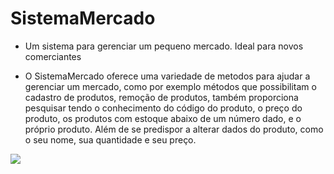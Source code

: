 # SistemaMercado
- Um sistema para gerenciar um pequeno mercado. Ideal para novos comerciantes


- O SistemaMercado oferece uma variedade de metodos para ajudar a gerenciar um mercado, como por exemplo métodos que possibilitam o cadastro de produtos, remoção de produtos, também proporciona pesquisar tendo o conhecimento do código do produto, o preço do produto, os produtos com estoque abaixo de um número dado, e o próprio produto. Além de se predispor a alterar dados do produto, como o seu nome, sua quantidade e seu preço.

![](C:\Users\Diogo\Downloads\o-que-e-preciso-para-abrir-um-mercado.png)
